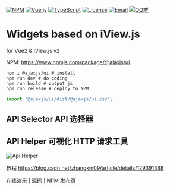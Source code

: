 [![NPM](https://img.shields.io/npm/v/@ajaxjs/ui.svg?sanitize=true)](https://www.npmjs.com/package/@ajaxjs/ui)
[![Vue.js](https://img.shields.io/badge/Vue.js-2.6.14-brightgreen.svg?style=flat&logo=vuedotjs&logoColor=white)](https://vuejs.org)
[![TypeScript](https://img.shields.io/badge/TypeScript-4.9.4-blue.svg?style=flat&logo=Typescript&logoColor=white)](https://www.typescriptlang.org/)
[![License](https://img.shields.io/badge/license-Apache--2.0-green.svg?longCache=true&style=flat)](http://www.apache.org/licenses/LICENSE-2.0.txt)
[![Email](https://img.shields.io/badge/Contact--me-Email-orange.svg)](mailto:frank@ajaxjs.com)
[![QQ群](https://framework.ajaxjs.com/static/qq.svg)](https://shang.qq.com/wpa/qunwpa?idkey=3877893a4ed3a5f0be01e809e7ac120e346102bd550deb6692239bb42de38e22)

# Widgets based on iView.js

for Vue2 & iView.js v2

NPM: https://www.npmjs.com/package/@ajaxjs/ui.

```shell
npm i @ajaxjs/ui # install
npm run dev # do coding
npm run build # output js
npm run release # deploy to NPM
```

```js
import '@ajaxjs/ui/dist/@ajaxjs/ui.css';
```

## API Selector API 选择器

## API Helper 可视化 HTTP 请求工具

![Api Helper](https://foruda.gitee.com/images/1678378502563913592/697d70c3_784269.png)


教程 https://blog.csdn.net/zhangxin09/article/details/129391388

[在线演示](https://framework.ajaxjs.com/demo/api-helper/) | [源码](https://gitee.com/sp42_admin/ajaxjs/tree/master/aj-ui-widget/api-helper) | [NPM 发布页](https://www.npmjs.com/package/@ajaxjs/aj-api-helper)